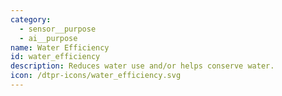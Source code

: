```yaml
---
category:
  - sensor__purpose
  - ai__purpose
name: Water Efficiency
id: water_efficiency
description: Reduces water use and/or helps conserve water.
icon: /dtpr-icons/water_efficiency.svg
---
```



